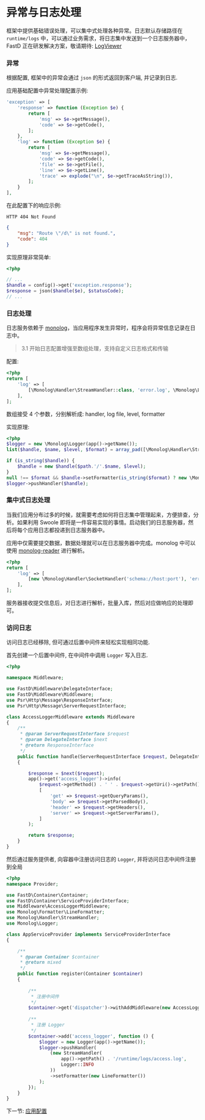 # 异常与日志处理

框架中提供基础错误处理，可以集中式处理各种异常。日志默认存储路径在 `runtime/logs` 中，可以通过业务需求，将日志集中发送到一个日志服务器中，FastD 正在研发解决方案，敬请期待: [LogViewer](4-5-fastd-log-viewer.md)

### 异常

根据配置, 框架中的异常会通过 `json` 的形式返回到客户端, 并记录到日志.

应用基础配置中异常处理配置示例:
```php
'exception' => [
    'response' => function (Exception $e) {
        return [
            'msg' => $e->getMessage(),
            'code' => $e->getCode(),
        ];
    },
    'log' => function (Exception $e) {
        return [
            'msg' => $e->getMessage(),
            'code' => $e->getCode(),
            'file' => $e->getFile(),
            'line' => $e->getLine(),
            'trace' => explode("\n", $e->getTraceAsString()),
        ];
    }
],
```

在此配置下的响应示例:
```
HTTP 404 Not Found
```

```json
{
    "msg": "Route \"/d\" is not found.",
    "code": 404
}
```

实现原理非常简单: 

```php
<?php

// ...
$handle = config()->get('exception.response');
$response = json($handle($e), $statusCode);
// ...
```

### 日志处理

日志服务依赖于 [monolog](https://github.com/Seldaek/monolog)，当应用程序发生异常时，程序会将异常信息记录在日志中。

> 3.1 开始日志配置增强至数组处理，支持自定义日志格式和传输

配置: 

```php
<?php
return [
    'log' => [
        [\Monolog\Handler\StreamHandler::class, 'error.log', \Monolog\Logger::ERROR]
    ],
];
```

数组接受 4 个参数，分别解析成: handler, log file, level, formatter

实现原理: 

```php
<?php
$logger = new \Monolog\Logger(app()->getName());
list($handle, $name, $level, $format) = array_pad([\Monolog\Handler\StreamHandler::class, 'error.log', \Monolog\Logger::ERROR], 4, null);

if (is_string($handle)) {
    $handle = new $handle($path.'/'.$name, $level);
}
null !== $format && $handle->setFormatter(is_string($format) ? new \Monolog\Formatter\LineFormatter($format) : $format);
$logger->pushHandler($handle);
```

### 集中式日志处理

当我们应用分布过多的时候，就需要考虑如何将日志集中管理起来，方便排查，分析。如果利用 Swoole 即将是一件容易实现的事情。启动我们的日志服务器，然后将每个应用日志都投递到日志服务器中。

应用中仅需要提交数据，数据处理就可以在日志服务器中完成。monolog 中可以使用 [monolog-reader](https://github.com/RunnerLee/monolog-reader) 进行解析。

```php
<?php
return [
    'log' => [
        [new \Monolog\Handler\SocketHandler('schema://host:port'), 'error.log', \Monolog\Logger::ERROR]
    ],
];
```

服务器接收提交信息后，对日志进行解析，批量入库，然后对应做响应的处理即可。

### 访问日志
访问日志已经移除, 但可通过后置中间件来轻松实现相同功能.

首先创建一个后置中间件, 在中间件中调用 `Logger` 写入日志.
```php
<?php

namespace Middleware;

use FastD\Middleware\DelegateInterface;
use FastD\Middleware\Middleware;
use Psr\Http\Message\ResponseInterface;
use Psr\Http\Message\ServerRequestInterface;

class AccessLoggerMiddleware extends Middleware
{
    /**
     * @param ServerRequestInterface $request
     * @param DelegateInterface $next
     * @return ResponseInterface
     */
    public function handle(ServerRequestInterface $request, DelegateInterface $next)
    {

        $response = $next($request);
        app()->get('access_logger')->info(
            $request->getMethod() . ' ' . $request->getUri()->getPath() . ' ' . $response->getStatusCode(),
            [
                'get' => $request->getQueryParams(),
                'body' => $request->getParsedBody(),
                'header' => $request->getHeaders(),
                'server' => $request->getServerParams(),
            ]
        );

        return $response;
    }
}

```

然后通过服务提供者, 向容器中注册访问日志的 `Logger`, 并将访问日志中间件注册到全局
```php
<?php
namespace Provider;

use FastD\Container\Container;
use FastD\Container\ServiceProviderInterface;
use Middleware\AccessLoggerMiddleware;
use Monolog\Formatter\LineFormatter;
use Monolog\Handler\StreamHandler;
use Monolog\Logger;

class AppServiceProvider implements ServiceProviderInterface
{

    /**
     * @param Container $container
     * @return mixed
     */
    public function register(Container $container)
    {
    
        /**
         * 注册中间件
         */
        $container->get('dispatcher')->withAddMiddleware(new AccessLoggerMiddleware());
        
        /**
         * 注册 Logger
         */
        $container->add('access_logger', function () {
            $logger = new Logger(app()->getName());
            $logger->pushHandler(
                (new StreamHandler(
                    app()->getPath() . '/runtime/logs/access.log',
                    Logger::INFO
                ))
                ->setFormatter(new LineFormatter())
            );
        });
    }
}
```

下一节: [应用配置](3-1-configuration.md)
